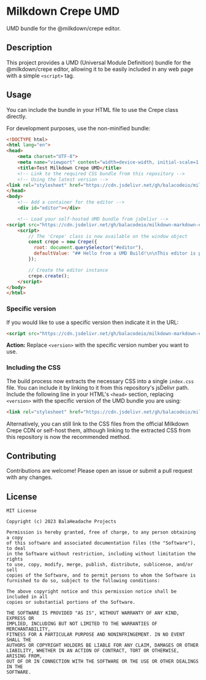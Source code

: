 # Milkdown Crepe UMD

UMD bundle for the @milkdown/crepe editor.

## Description

This project provides a UMD (Universal Module Definition) bundle for the @milkdown/crepe editor, allowing it to be easily included in any web page with a simple `<script>` tag.

## Usage

You can include the bundle in your HTML file to use the Crepe class directly.

For development purposes, use the non-minified bundle:

```html
<!DOCTYPE html>
<html lang="en">
<head>
    <meta charset="UTF-8">
    <meta name="viewport" content="width=device-width, initial-scale=1.0">
    <title>Test Milkdown Crepe UMD</title>
    <!-- Link to the required CSS bundle from this repository -->
    <!-- Using the latest version -->
<link rel="stylesheet" href="https://cdn.jsdelivr.net/gh/balacodeio/milkdown-markdown-editor-umd@latest/dist/latest/milkdown-crepe-bundle.umd.css">
</head>
<body>
    <!-- Add a container for the editor -->
    <div id="editor"></div>

    <!-- Load your self-hosted UMD bundle from jsDelivr -->
<script src="https://cdn.jsdelivr.net/gh/balacodeio/milkdown-markdown-editor-umd@latest/dist/latest/milkdown-crepe-bundle.umd.js"></script>
    <script>
        // The 'Crepe' class is now available on the window object
        const crepe = new Crepe({
          root: document.querySelector("#editor"),
          defaultValue: "## Hello from a UMD Build!\n\nThis editor is powered by a self-updating, automatically built UMD module.",
        });

        // Create the editor instance
        crepe.create();
    </script>
</body>
</html>
```

### Specific version

If you would like to use a specific version then indicate it in the URL:

```HTML
<script src="https://cdn.jsdelivr.net/gh/balacodeio/milkdown-markdown-editor-umd@<version>/dist/<version>/milkdown-crepe-bundle-<version>.min.js"></script> <!-- Minified bundle -->
```
**Action:** Replace `<version>` with the specific version number you want to use.

### Including the CSS

The build process now extracts the necessary CSS into a single `index.css` file. You can include it by linking to it from this repository's jsDelivr path. Include the following line in your HTML's `<head>` section, replacing `<version>` with the specific version of the UMD bundle you are using:

```html
<link rel="stylesheet" href="https://cdn.jsdelivr.net/gh/balacodeio/milkdown-markdown-editor-umd@<version>/dist/<version>/milkdown-crepe-bundle.umd.css">
```

Alternatively, you can still link to the CSS files from the official Milkdown Crepe CDN or self-host them, although linking to the extracted CSS from this repository is now the recommended method.

## Contributing

Contributions are welcome! Please open an issue or submit a pull request with any changes.

## License

```Text
MIT License

Copyright (c) 2023 BalaHeadache Projects

Permission is hereby granted, free of charge, to any person obtaining a copy
of this software and associated documentation files (the "Software"), to deal
in the Software without restriction, including without limitation the rights
to use, copy, modify, merge, publish, distribute, sublicense, and/or sell
copies of the Software, and to permit persons to whom the Software is
furnished to do so, subject to the following conditions:

The above copyright notice and this permission notice shall be included in all
copies or substantial portions of the Software.

THE SOFTWARE IS PROVIDED "AS IS", WITHOUT WARRANTY OF ANY KIND, EXPRESS OR
IMPLIED, INCLUDING BUT NOT LIMITED TO THE WARRANTIES OF MERCHANTABILITY,
FITNESS FOR A PARTICULAR PURPOSE AND NONINFRINGEMENT. IN NO EVENT SHALL THE
AUTHORS OR COPYRIGHT HOLDERS BE LIABLE FOR ANY CLAIM, DAMAGES OR OTHER
LIABILITY, WHETHER IN AN ACTION OF CONTRACT, TORT OR OTHERWISE, ARISING FROM,
OUT OF OR IN CONNECTION WITH THE SOFTWARE OR THE USE OR OTHER DEALINGS IN THE
SOFTWARE.
